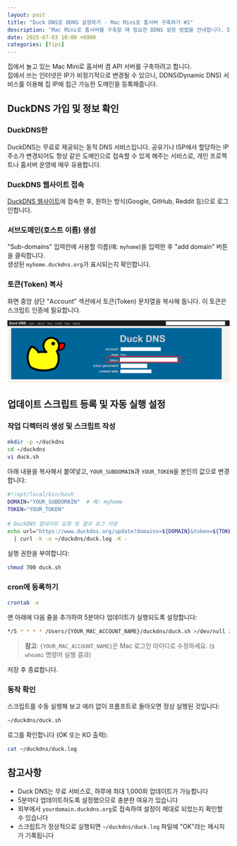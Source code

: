 ```yaml
---
layout: post
title: "Duck DNS로 DDNS 설정하기 - Mac Mini로 홈서버 구축하기 #1"
description: "Mac Mini로 홈서버를 구축할 때 필요한 DDNS 설정 방법을 안내합니다. DuckDNS를 사용하여 무료로 동적 DNS를 설정하고, cron을 통해 자동으로 IP 업데이트하는 방법을 단계별로 설명합니다."
date: 2025-07-03 10:00 +0900
categories: [Tips]
---
```


집에서 놀고 있는 Mac Mini로 홈서버 겸 API 서버를 구축하려고 합니다.  
집에서 쓰는 인터넷은 IP가 비정기적으로 변경될 수 있으니, DDNS(Dynamic DNS) 서비스를 이용해 집 IP에 접근 가능한 도메인을 등록해줍니다.

## DuckDNS 가입 및 정보 확인

### DuckDNS란
DuckDNS는 무료로 제공되는 동적 DNS 서비스입니다. 공유기나 ISP에서 할당하는 IP 주소가 변경되어도 항상 같은 도메인으로 접속할 수 있게 해주는 서비스로, 개인 프로젝트나 홈서버 운영에 매우 유용합니다.

### DuckDNS 웹사이트 접속
[DuckDNS 웹사이트](https://duckdns.org)에 접속한 후, 원하는 방식(Google, GitHub, Reddit 등)으로 로그인합니다.

### 서브도메인(호스트 이름) 생성
"Sub-domains" 입력란에 사용할 이름(예: `myhome`)을 입력한 후 "add domain" 버튼을 클릭합니다.  
생성된 `myhome.duckdns.org`가 표시되는지 확인합니다.

### 토큰(Token) 복사
화면 중앙 상단 "Account" 섹션에서 토큰(Token) 문자열을 복사해 둡니다. 이 토큰은 스크립트 인증에 필요합니다.

![Duck DNS Token](/assets/img/duck_dns/duck_dns_token.png)

## 업데이트 스크립트 등록 및 자동 실행 설정

### 작업 디렉터리 생성 및 스크립트 작성

```bash
mkdir -p ~/duckdns
cd ~/duckdns
vi duck.sh
```

아래 내용을 복사해서 붙여넣고, `YOUR_SUBDOMAIN`과 `YOUR_TOKEN`을 본인의 값으로 변경합니다:

```bash
#!/opt/local/bin/bash
DOMAIN="YOUR_SUBDOMAIN"  # 예: myhome
TOKEN="YOUR_TOKEN"

# DuckDNS 업데이트 요청 및 결과 로그 저장
echo url="https://www.duckdns.org/update?domains=${DOMAIN}&token=${TOKEN}&ip=" \
  | curl -k -o ~/duckdns/duck.log -K -
```

실행 권한을 부여합니다:

```bash
chmod 700 duck.sh
```

### cron에 등록하기

```bash
crontab -e
```

맨 아래에 다음 줄을 추가하여 5분마다 업데이트가 실행되도록 설정합니다:

```bash
*/5 * * * * /Users/{YOUR_MAC_ACCOUNT_NAME}/duckdns/duck.sh >/dev/null 2>&1
```

> **참고**: `{YOUR_MAC_ACCOUNT_NAME}`은 Mac 로그인 아이디로 수정하세요. (`$ whoami` 명령어 실행 결과)

저장 후 종료합니다.

### 동작 확인

스크립트를 수동 실행해 보고 에러 없이 프롬프트로 돌아오면 정상 실행된 것입니다:

```bash
~/duckdns/duck.sh
```

로그를 확인합니다 (OK 또는 KO 출력):

```bash
cat ~/duckdns/duck.log
```

## 참고사항

- Duck DNS는 무료 서비스로, 하루에 최대 1,000회 업데이트가 가능합니다
- 5분마다 업데이트하도록 설정했으므로 충분한 여유가 있습니다
- 외부에서 `yourdomain.duckdns.org`로 접속하여 설정이 제대로 되었는지 확인할 수 있습니다
- 스크립트가 정상적으로 실행되면 `~/duckdns/duck.log` 파일에 "OK"라는 메시지가 기록됩니다
